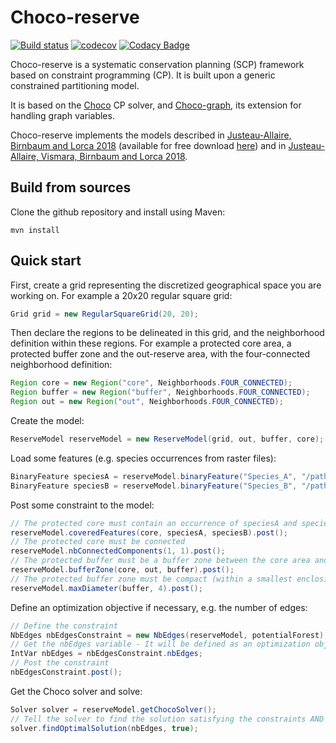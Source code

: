 # Choco-reserve #

[![Build status](https://travis-ci.org/dimitri-justeau/choco-reserve.svg?branch=master)](https://travis-ci.org/dimitri-justeau/choco-reserve)
[![codecov](https://codecov.io/gh/dimitri-justeau/choco-reserve/branch/master/graph/badge.svg)](https://codecov.io/gh/dimitri-justeau/choco-reserve)
[![Codacy Badge](https://api.codacy.com/project/badge/Grade/d3bce55285914470ab71a174ea81d258)](https://www.codacy.com/app/dimitri-justeau/choco-reserve?utm_source=github.com&amp;utm_medium=referral&amp;utm_content=dimitri-justeau/choco-reserve&amp;utm_campaign=Badge_Grade)

Choco-reserve is a systematic conservation planning (SCP) framework based on constraint programming (CP). It is built upon a generic constrained partitioning model.

It is based on the [Choco](https://github.com/chocoteam/choco-solver) CP solver, and [Choco-graph](https://github.com/chocoteam/choco-graph), its extension for handling graph variables.

Choco-reserve implements the models described in [Justeau-Allaire, Birnbaum and Lorca 2018](https://link.springer.com/chapter/10.1007/978-3-319-98334-9_33) (available for free download [here](https://www.researchgate.net/publication/327167708_Unifying_Reserve_Design_Strategies_with_Graph_Theory_and_Constraint_Programming_24th_International_Conference_CP_2018_Lille_France_August_27-31_2018_Proceedings)) and in [Justeau-Allaire, Vismara, Birnbaum and Lorca 2018](https://www.ijcai.org/Proceedings/2019/818).

## Build from sources ##

Clone the github repository and install using Maven:

```shell
mvn install
```

## Quick start ##

First, create a grid representing the discretized geographical space you are working on. For example a 20x20 regular square grid:

```java
Grid grid = new RegularSquareGrid(20, 20);
```

Then declare the regions to be delineated in this grid, and the neighborhood definition within these regions. For example a protected core area, a protected buffer zone and the out-reserve area, with the four-connected neighborhood definition:

```java
Region core = new Region("core", Neighborhoods.FOUR_CONNECTED);
Region buffer = new Region("buffer", Neighborhoods.FOUR_CONNECTED);
Region out = new Region("out", Neighborhoods.FOUR_CONNECTED);
```

Create the model:

```java
ReserveModel reserveModel = new ReserveModel(grid, out, buffer, core);
```

Load some features (e.g. species occurrences from raster files):

```java
BinaryFeature speciesA = reserveModel.binaryFeature("Species_A", "/path/to/species_A/raster.tiff");
BinaryFeature speciesB = reserveModel.binaryFeature("Species_B", "/path/to/species_B/raster.tiff");
```

Post some constraint to the model:

```java
// The protected core must contain an occurrence of speciesA and speciesB
reserveModel.coveredFeatures(core, speciesA, speciesB).post();
// The protected core must be connected
reserveModel.nbConnectedComponents(1, 1).post();
// The protected buffer must be a buffer zone between the core area and the out-reserve area
reserveModel.bufferZone(core, out, buffer).post();
// The protected buffer zone must be compact (within a smallest enclosing circle with a 4-sites maximum diameter)
reserveModel.maxDiameter(buffer, 4).post();  
```

Define an optimization objective if necessary, e.g. the number of edges:

```java
// Define the constraint
NbEdges nbEdgesConstraint = new NbEdges(reserveModel, potentialForest);
// Get the nbEdges variable - It will be defined as an optimization objective to the solver
IntVar nbEdges = nbEdgesConstraint.nbEdges;
// Post the constraint
nbEdgesConstraint.post();
```

Get the Choco solver and solve:

```java
Solver solver = reserveModel.getChocoSolver();
// Tell the solver to find the solution satisfying the constraints AND maximizing the number of edges
solver.findOptimalSolution(nbEdges, true);
```
